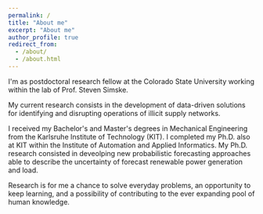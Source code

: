 ```yaml
---
permalink: /
title: "About me"
excerpt: "About me"
author_profile: true
redirect_from: 
  - /about/
  - /about.html
---
```


I'm as postdoctoral research fellow at the Colorado State University working within the lab of Prof. Steven Simske.

My current research consists in the development of data-driven solutions for identifying and disrupting operations of illicit supply networks. 

I received my Bachelor's and Master's degrees in Mechanical Engineering from the Karlsruhe Institute of Technology (KIT). I completed  my Ph.D. also at KIT within the Institute of Automation and Applied Informatics. My Ph.D. research consisted in deveolping new probabilistic forecasting approaches able to describe the uncertainty of forecast renewable power generation and load.

Research is for me a chance to solve everyday problems, an opportunity to keep learning, and a possibility of contributing to the ever expanding pool of human knowledge.
